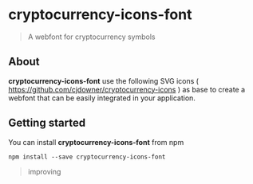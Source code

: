 # cryptocurrency-icons-font
> A webfont for cryptocurrency symbols

## About
**cryptocurrency-icons-font** use the following SVG icons ( https://github.com/cjdowner/cryptocurrency-icons ) as base to create a webfont that can be easily integrated in your application.

## Getting started
You can install **cryptocurrency-icons-font** from npm

```
npm install --save cryptocurrency-icons-font
```

> improving
